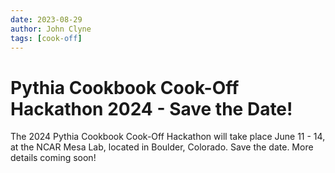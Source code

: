 ```yaml
---
date: 2023-08-29
author: John Clyne
tags: [cook-off]
---
```


# Pythia Cookbook Cook-Off Hackathon 2024 - Save the Date!

The 2024 Pythia Cookbook Cook-Off Hackathon will take place June
11 - 14, at the NCAR Mesa Lab, located in Boulder, Colorado. Save
the date. More details coming soon!
